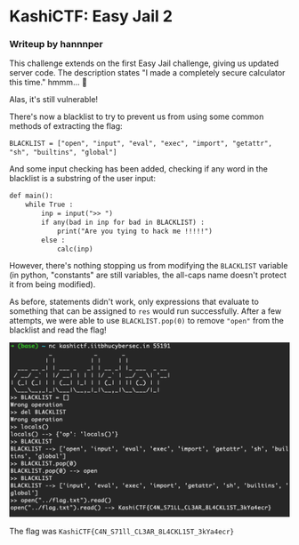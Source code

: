 # KashiCTF: Easy Jail 2
### Writeup by hannnper

This challenge extends on the first Easy Jail challenge, giving us updated server code. The description states "I made a completely secure calculator this time." hmmm... 🧐

Alas, it's still vulnerable!

There's now a blacklist to try to prevent us from using some common methods of extracting the flag:

```py3
BLACKLIST = ["open", "input", "eval", "exec", "import", "getattr", "sh", "builtins", "global"]
```

And some input checking has been added, checking if any word in the blacklist is a substring of the user input:

```py3
def main():
	while True :
		inp = input(">> ")
		if any(bad in inp for bad in BLACKLIST) :
			print("Are you tying to hack me !!!!!")
		else : 
			calc(inp)
```

However, there's nothing stopping us from modifying the `BLACKLIST` variable (in python, "constants" are still variables, the all-caps name doesn't protect it from being modified).

As before, statements didn't work, only expressions that evaluate to something that can be assigned to `res` would run successfully. After a few attempts, we were able to use `BLACKLIST.pop(0)` to remove `"open"` from the blacklist and read the flag!

![screenshot of getting flag](easy_jail2_1.png)

The flag was `KashiCTF{C4N_S71ll_CL3AR_8L4CKL15T_3kYa4ecr}`
